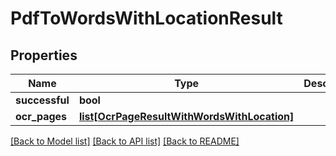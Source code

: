# PdfToWordsWithLocationResult

## Properties
Name | Type | Description | Notes
------------ | ------------- | ------------- | -------------
**successful** | **bool** |  | [optional] 
**ocr_pages** | [**list[OcrPageResultWithWordsWithLocation]**](OcrPageResultWithWordsWithLocation.md) |  | [optional] 

[[Back to Model list]](../README.md#documentation-for-models) [[Back to API list]](../README.md#documentation-for-api-endpoints) [[Back to README]](../README.md)



